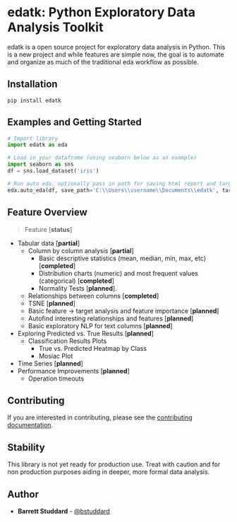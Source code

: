 # edatk: Python Exploratory Data Analysis Toolkit

edatk is a open source project for exploratory data analysis in Python. This is a new project and while features are simple now, the goal is to automate and organize as much of the traditional eda workflow as possible. 

## Installation
```
pip install edatk
```

## Examples and Getting Started
```python
# Import library
import edatk as eda

# Load in your dataframe (using seaborn below as an example)
import seaborn as sns
df = sns.load_dataset('iris')

# Run auto eda, optionally pass in path for saving html report and target column
eda.auto_eda(df, save_path='C:\\Users\\username\\Documents\\edatk', target_column='species')
```

## Feature Overview

> Feature [**status**]
- Tabular data [**partial**]
    - Column by column analysis [**partial**]
        - Basic descriptive statistics (mean, median, min, max, etc) [**completed**]
        - Distribution charts (numeric) and most frequent values (categorical) [**completed**]
        - Normality Tests [**planned**].
    - Relationships between columns [**completed**]
    - TSNE [**planned**]
    - Basic feature -> target analysis and feature importance [**planned**]
    - Autofind interesting relationships and features [**planned**]
    - Basic exploratory NLP for text columns [**planned**]
- Exploring Predicted vs. True Results [**planned**]
    - Classification Results Plots
        - True vs. Predicted Heatmap by Class
        - Mosiac Plot
- Time Series [**planned**]
- Performance Improvements [**planned**]
    - Operation timeouts

## Contributing
If you are interested in contributing, please see the [contributing documentation](/docs/developer/CONTRIBUTING.md).

## Stability
This library is not yet ready for production use. Treat with caution and for non production purposes aiding in deeper, more formal data analysis.

## Author

* **Barrett Studdard** - [@bstuddard](https://github.com/bstuddard)